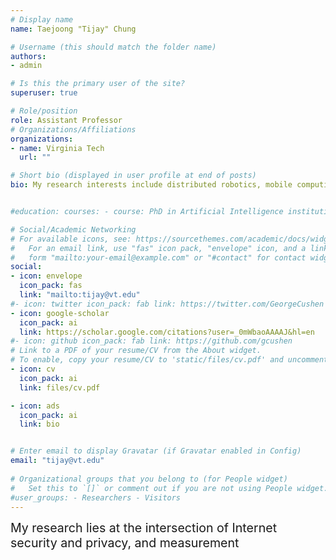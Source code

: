 ```yaml
---
# Display name
name: Taejoong "Tijay" Chung

# Username (this should match the folder name)
authors:
- admin

# Is this the primary user of the site?
superuser: true

# Role/position
role: Assistant Professor
# Organizations/Affiliations
organizations:
- name: Virginia Tech
  url: ""

# Short bio (displayed in user profile at end of posts)
bio: My research interests include distributed robotics, mobile computing and programmable matter.


#education: courses: - course: PhD in Artificial Intelligence institution: Stanford University year: 2012 - course: MEng in Artificial Intelligence institution: Massachusetts Institute of Technology year: 2009 - course: BSc in Artificial Intelligence institution: Massachusetts Institute of Technology year: 2008

# Social/Academic Networking
# For available icons, see: https://sourcethemes.com/academic/docs/widgets/#icons
#   For an email link, use "fas" icon pack, "envelope" icon, and a link in the
#   form "mailto:your-email@example.com" or "#contact" for contact widget.
social:
- icon: envelope
  icon_pack: fas
  link: "mailto:tijay@vt.edu"
#- icon: twitter icon_pack: fab link: https://twitter.com/GeorgeCushen
- icon: google-scholar
  icon_pack: ai
  link: https://scholar.google.com/citations?user=_0mWbaoAAAAJ&hl=en
#- icon: github icon_pack: fab link: https://github.com/gcushen
# Link to a PDF of your resume/CV from the About widget.
# To enable, copy your resume/CV to 'static/files/cv.pdf' and uncomment the lines below.  
- icon: cv
  icon_pack: ai
  link: files/cv.pdf

- icon: ads
  icon_pack: ai
  link: bio


# Enter email to display Gravatar (if Gravatar enabled in Config)
email: "tijay@vt.edu"
  
# Organizational groups that you belong to (for People widget)
#   Set this to `[]` or comment out if you are not using People widget.  
#user_groups: - Researchers - Visitors
---
```

<span style="font-size:1.4em">My research lies at the intersection of Internet security and privacy, and measurement</span>
<script>var clicky_site_ids = clicky_site_ids || []; clicky_site_ids.push(101097193);</script>
<script async src="//static.getclicky.com/js"></script>
<noscript><p><img alt="Clicky" width="1" height="1" src="//in.getclicky.com/101097193ns.gif" /></p></noscript>


